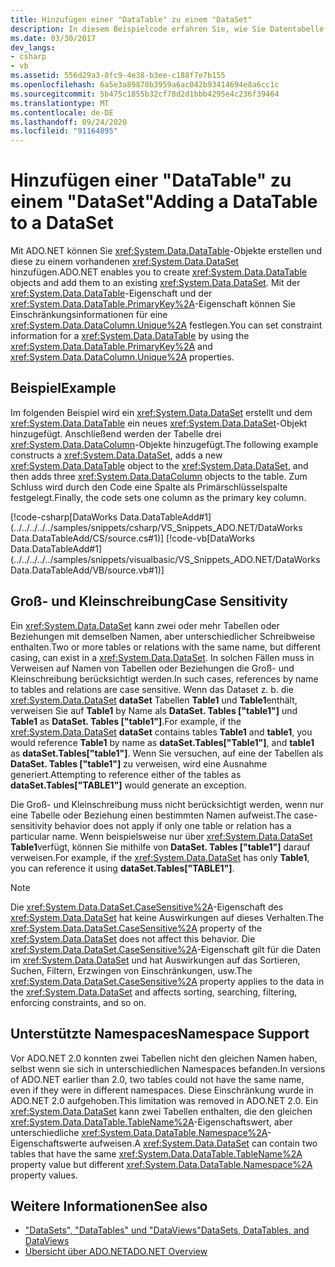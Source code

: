 ```yaml
---
title: Hinzufügen einer "DataTable" zu einem "DataSet"
description: In diesem Beispielcode erfahren Sie, wie Sie Datentabelle erstellen und Sie einem vorhandenen DataSet in ADO.NET hinzufügen.
ms.date: 03/30/2017
dev_langs:
- csharp
- vb
ms.assetid: 556d29a3-8fc9-4e38-b3ee-c188f7e7b155
ms.openlocfilehash: 6a5e3a89870b3959a6ac042b93414694e8a6cc1c
ms.sourcegitcommit: 5b475c1855b32cf78d2d1bbb4295e4c236f39464
ms.translationtype: MT
ms.contentlocale: de-DE
ms.lasthandoff: 09/24/2020
ms.locfileid: "91164895"
---
```

# <a name="adding-a-datatable-to-a-dataset"></a><span data-ttu-id="ea83a-103">Hinzufügen einer "DataTable" zu einem "DataSet"</span><span class="sxs-lookup"><span data-stu-id="ea83a-103">Adding a DataTable to a DataSet</span></span>

<span data-ttu-id="ea83a-104">Mit ADO.NET können Sie <xref:System.Data.DataTable>-Objekte erstellen und diese zu einem vorhandenen <xref:System.Data.DataSet> hinzufügen.</span><span class="sxs-lookup"><span data-stu-id="ea83a-104">ADO.NET enables you to create <xref:System.Data.DataTable> objects and add them to an existing <xref:System.Data.DataSet>.</span></span> <span data-ttu-id="ea83a-105">Mit der <xref:System.Data.DataTable>-Eigenschaft und der <xref:System.Data.DataTable.PrimaryKey%2A>-Eigenschaft können Sie Einschränkungsinformationen für eine <xref:System.Data.DataColumn.Unique%2A> festlegen.</span><span class="sxs-lookup"><span data-stu-id="ea83a-105">You can set constraint information for a <xref:System.Data.DataTable> by using the <xref:System.Data.DataTable.PrimaryKey%2A> and <xref:System.Data.DataColumn.Unique%2A> properties.</span></span>  
  
## <a name="example"></a><span data-ttu-id="ea83a-106">Beispiel</span><span class="sxs-lookup"><span data-stu-id="ea83a-106">Example</span></span>  

 <span data-ttu-id="ea83a-107">Im folgenden Beispiel wird ein <xref:System.Data.DataSet> erstellt und dem <xref:System.Data.DataTable> ein neues <xref:System.Data.DataSet>-Objekt hinzugefügt. Anschließend werden der Tabelle drei <xref:System.Data.DataColumn>-Objekte hinzugefügt.</span><span class="sxs-lookup"><span data-stu-id="ea83a-107">The following example constructs a <xref:System.Data.DataSet>, adds a new <xref:System.Data.DataTable> object to the <xref:System.Data.DataSet>, and then adds three <xref:System.Data.DataColumn> objects to the table.</span></span> <span data-ttu-id="ea83a-108">Zum Schluss wird durch den Code eine Spalte als Primärschlüsselspalte festgelegt.</span><span class="sxs-lookup"><span data-stu-id="ea83a-108">Finally, the code sets one column as the primary key column.</span></span>  
  
 [!code-csharp[DataWorks Data.DataTableAdd#1](../../../../../samples/snippets/csharp/VS_Snippets_ADO.NET/DataWorks Data.DataTableAdd/CS/source.cs#1)]
 [!code-vb[DataWorks Data.DataTableAdd#1](../../../../../samples/snippets/visualbasic/VS_Snippets_ADO.NET/DataWorks Data.DataTableAdd/VB/source.vb#1)]  
  
## <a name="case-sensitivity"></a><span data-ttu-id="ea83a-109">Groß- und Kleinschreibung</span><span class="sxs-lookup"><span data-stu-id="ea83a-109">Case Sensitivity</span></span>  

 <span data-ttu-id="ea83a-110">Ein <xref:System.Data.DataSet> kann zwei oder mehr Tabellen oder Beziehungen mit demselben Namen, aber unterschiedlicher Schreibweise enthalten.</span><span class="sxs-lookup"><span data-stu-id="ea83a-110">Two or more tables or relations with the same name, but different casing, can exist in a <xref:System.Data.DataSet>.</span></span> <span data-ttu-id="ea83a-111">In solchen Fällen muss in Verweisen auf Namen von Tabellen oder Beziehungen die Groß- und Kleinschreibung berücksichtigt werden.</span><span class="sxs-lookup"><span data-stu-id="ea83a-111">In such cases, references by name to tables and relations are case sensitive.</span></span> <span data-ttu-id="ea83a-112">Wenn das Dataset z. b. die <xref:System.Data.DataSet> **dataSet** Tabellen **Table1** und **Table1**enthält, verweisen Sie auf **Table1** by Name als **DataSet. Tables ["table1"]** und **Table1** as **DataSet. Tables ["table1"]**.</span><span class="sxs-lookup"><span data-stu-id="ea83a-112">For example, if the <xref:System.Data.DataSet> **dataSet** contains tables **Table1** and **table1**, you would reference **Table1** by name as **dataSet.Tables["Table1"]**, and **table1** as **dataSet.Tables["table1"]**.</span></span> <span data-ttu-id="ea83a-113">Wenn Sie versuchen, auf eine der Tabellen als **DataSet. Tables ["table1"]** zu verweisen, wird eine Ausnahme generiert.</span><span class="sxs-lookup"><span data-stu-id="ea83a-113">Attempting to reference either of the tables as **dataSet.Tables["TABLE1"]** would generate an exception.</span></span>  
  
 <span data-ttu-id="ea83a-114">Die Groß- und Kleinschreibung muss nicht berücksichtigt werden, wenn nur eine Tabelle oder Beziehung einen bestimmten Namen aufweist.</span><span class="sxs-lookup"><span data-stu-id="ea83a-114">The case-sensitivity behavior does not apply if only one table or relation has a particular name.</span></span> <span data-ttu-id="ea83a-115">Wenn beispielsweise nur über <xref:System.Data.DataSet> **Table1**verfügt, können Sie mithilfe von **DataSet. Tables ["table1"]** darauf verweisen.</span><span class="sxs-lookup"><span data-stu-id="ea83a-115">For example, if the <xref:System.Data.DataSet> has only **Table1**, you can reference it using **dataSet.Tables["TABLE1"]**.</span></span>  
  
> [!NOTE]
> <span data-ttu-id="ea83a-116">Die <xref:System.Data.DataSet.CaseSensitive%2A>-Eigenschaft des <xref:System.Data.DataSet> hat keine Auswirkungen auf dieses Verhalten.</span><span class="sxs-lookup"><span data-stu-id="ea83a-116">The <xref:System.Data.DataSet.CaseSensitive%2A> property of the <xref:System.Data.DataSet> does not affect this behavior.</span></span> <span data-ttu-id="ea83a-117">Die <xref:System.Data.DataSet.CaseSensitive%2A>-Eigenschaft gilt für die Daten im <xref:System.Data.DataSet> und hat Auswirkungen auf das Sortieren, Suchen, Filtern, Erzwingen von Einschränkungen, usw.</span><span class="sxs-lookup"><span data-stu-id="ea83a-117">The <xref:System.Data.DataSet.CaseSensitive%2A> property applies to the data in the <xref:System.Data.DataSet> and affects sorting, searching, filtering, enforcing constraints, and so on.</span></span>  
  
## <a name="namespace-support"></a><span data-ttu-id="ea83a-118">Unterstützte Namespaces</span><span class="sxs-lookup"><span data-stu-id="ea83a-118">Namespace Support</span></span>  

 <span data-ttu-id="ea83a-119">Vor ADO.NET 2.0 konnten zwei Tabellen nicht den gleichen Namen haben, selbst wenn sie sich in unterschiedlichen Namespaces befanden.</span><span class="sxs-lookup"><span data-stu-id="ea83a-119">In versions of ADO.NET earlier than 2.0, two tables could not have the same name, even if they were in different namespaces.</span></span> <span data-ttu-id="ea83a-120">Diese Einschränkung wurde in ADO.NET 2.0 aufgehoben.</span><span class="sxs-lookup"><span data-stu-id="ea83a-120">This limitation was removed in ADO.NET 2.0.</span></span> <span data-ttu-id="ea83a-121">Ein <xref:System.Data.DataSet> kann zwei Tabellen enthalten, die den gleichen <xref:System.Data.DataTable.TableName%2A>-Eigenschaftswert, aber unterschiedliche <xref:System.Data.DataTable.Namespace%2A>-Eigenschaftswerte aufweisen.</span><span class="sxs-lookup"><span data-stu-id="ea83a-121">A <xref:System.Data.DataSet> can contain two tables that have the same <xref:System.Data.DataTable.TableName%2A> property value but different <xref:System.Data.DataTable.Namespace%2A> property values.</span></span>  
  
## <a name="see-also"></a><span data-ttu-id="ea83a-122">Weitere Informationen</span><span class="sxs-lookup"><span data-stu-id="ea83a-122">See also</span></span>

- [<span data-ttu-id="ea83a-123">"DataSets", "DataTables" und "DataViews"</span><span class="sxs-lookup"><span data-stu-id="ea83a-123">DataSets, DataTables, and DataViews</span></span>](index.md)
- [<span data-ttu-id="ea83a-124">Übersicht über ADO.NET</span><span class="sxs-lookup"><span data-stu-id="ea83a-124">ADO.NET Overview</span></span>](../ado-net-overview.md)
